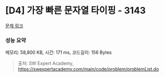 # [D4] 가장 빠른 문자열 타이핑 - 3143 

[문제 링크](https://swexpertacademy.com/main/code/problem/problemDetail.do?contestProbId=AV_65wkqsb4DFAWS) 

### 성능 요약

메모리: 58,800 KB, 시간: 171 ms, 코드길이: 156 Bytes



> 출처: SW Expert Academy, https://swexpertacademy.com/main/code/problem/problemList.do